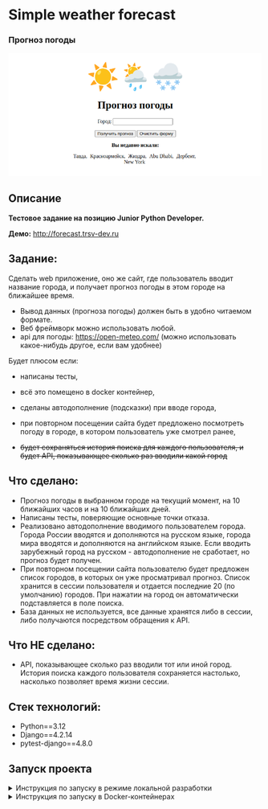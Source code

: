 # Simple weather forecast

### Прогноз погоды
![weather_forecast_screenshot.png](weather_forecast_screenshot.png)
## Описание
**Тестовое задание на позицию Junior Python Developer.**

**Демо:** http://forecast.trsv-dev.ru

## Задание:

Сделать web приложение, оно же сайт, где пользователь вводит название города, 
и получает прогноз погоды в этом городе на ближайшее время.

 - Вывод данных (прогноза погоды) должен быть в удобно читаемом формате.
 - Веб фреймворк можно использовать любой.
 - api для погоды: https://open-meteo.com/ (можно использовать какое-нибудь другое, 
если вам удобнее)

Будет плюсом если:

- написаны тесты,
- всё это помещено в docker контейнер,
- сделаны автодополнение (подсказки) при вводе города,
- при повторном посещении сайта будет предложено посмотреть погоду в городе, 
в котором пользователь уже смотрел ранее,

- ~~будет сохраняться история поиска для каждого пользователя, и будет API, показывающее сколько раз вводили какой город~~

## Что сделано:

- Прогноз погоды в выбранном городе на текущий момент, на 10 ближайших часов и
на 10 ближайших дней.
- Написаны тесты, поверяющие основные точки отказа.
- Реализовано автодополнение вводимого пользователем города. Города России 
вводятся и дополняются на русском языке, города мира вводятся и дополняются на 
английском языке. Если вводить зарубежный город на русском - автодополнение 
не сработает, но прогноз будет получен.
- При повторном посещении сайта пользователю будет предложен список городов,
в которых он уже просматривал прогноз. Список хранится в сессии пользователя и 
отдается последние 20 (по умолчанию) городов. При нажатии на город он автоматически
подставляется в поле поиска.
- База данных не используется, все данные хранятся либо в сессии, либо получаются
посредством обращения к API.

## Что НЕ сделано:
- API, показывающее сколько раз вводили тот или иной город. История 
поиска каждого пользователя сохраняется настолько, насколько позволяет время
жизни сессии.

## Стек технологий:
* Python==3.12
* Django==4.2.14
* pytest-django==4.8.0

## Запуск проекта

<details>

<summary>Инструкция по запуску в режиме локальной разработки</summary>

### **_Запуск из консоли._**

Клонируйте репозиторий с **develop веткой** к себе на машину:
```
git@github.com:trsv-dev/simple_weather_forecast.git
```
Перейдите в папку проекта:
```
cd simple_weather_forecast/
```
Установите виртуальное окружение (**если работаете в Linux**):
```
python3.12 -m venv venv
```
Активируйте виртуальное окружение:
```
source venv/bin/activate
```
Перейдите в папку **backend**:
```
cd backend/
```
Переименуйте **.env.example** в **.env**, ознакомьтесь с содержимым, внесите
необходимые изменения.

Установите зависимости из файла requirements.txt:
```
pip install -r requirements.txt
``` 
Создайте и примените миграции БД:
```
python manage.py makemigrations
python manage.py migrate
```
Создайте суперпользователя:
```
python manage.py createsuperuser
```
Запустите локальный сервер разработки:
```
python manage.py runserver 127.0.0.1:8000
```
Сайт будет доступен по адресу http://127.0.0.1:8000/,
админка будет доступна по адресу http://127.0.0.1:8000/admin/.

</details>

<details>

<summary>Инструкция по запуску в Docker-контейнерах</summary>

### **_Запуск в контейнерах._**

Клонируйте репозиторий с **develop веткой** к себе на машину:
```
git@github.com:trsv-dev/simple_weather_forecast.git
```
Перейдите в папку проекта:
```
cd simple_weather_forecast/
```

Переименуйте **.env.example** в **.env**, ознакомьтесь с содержимым, внесите
необходимые изменения.


Запустите контейнер в фоновом режиме:
```
docker compose -f docker-compose.yml up -d
```
Выполните и примените миграции БД (выполнять последовательно):
```
docker compose -f docker-compose.yml exec backend python manage.py makemigrations
docker compose -f docker-compose.yml exec backend python manage.py migrate
```
Соберите и скопируйте статику (выполнять последовательно):
```
docker compose -f docker-compose.yml exec backend python manage.py collectstatic
docker compose -f docker-compose.yml exec backend cp -r /app/collected_static/. /app/static/
```
Создайте суперпользователя:
```
docker compose -f docker-compose.yml exec backend python manage.py createsuperuser
```
Сайт будет доступен по адресу http://127.0.0.1:8000/,
админка будет доступна по адресу http://127.0.0.1:8000/admin/.

</details>

